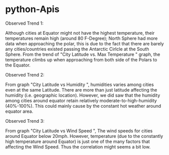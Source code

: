 # python-Apis

Observed Trend 1:

Although cities at Equator might not have the highest temperature, their temperatures remain high (around 80 F-Degree); North Sphere had more data when approaching the polar, this is due to the fact that there are barely any cities/countries existed passing the Antarctic Cirlcle at the South Sphere. From the trend of "City Latitude vs. Max Temperature " graph, the temperature climbs up when approaching from both side of the Polars to the Equator.

Observed Trend 2:

From graph "City Latitude vs Humidity ", humidities varies among cities even at the same Latitude. There are more than just latitude affecting the humidity (i.e. geographic location). However, we did saw that the humidity among cities around equator retain relatively moderate-to-high-humidity (40%-100%). This could mainly cause by the constant hot weather around equator area. 

Observed Trend 3:

From graph "City Latitude vs Wind Speed ", The wind speeds for cities around Equator below 20mph. However, temperature (due to the constantly high temperature around Equator) is just one of the many factors that affecting the Wind Speed. Thus the correlation might seems a bit low. 


